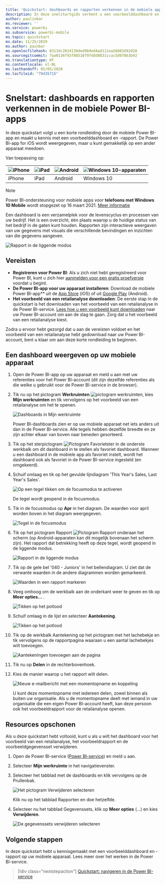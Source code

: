 ```yaml
---
title: 'Quickstart: dashboards en rapporten verkennen in de mobiele apps'
description: In deze snelstartgids verkent u een voorbeelddashboard en -rapport in de mobiele Power BI-apps.
author: paulinbar
ms.reviewer: ''
ms.service: powerbi
ms.subservice: powerbi-mobile
ms.topic: quickstart
ms.date: 11/25/2019
ms.author: painbar
ms.openlocfilehash: 0313dc2014130ded9b9ed4ad112aa26803d92d28
ms.sourcegitcommit: 7aa0136f93f88516f97ddd8031ccac5d07863b92
ms.translationtype: HT
ms.contentlocale: nl-NL
ms.lasthandoff: 05/05/2020
ms.locfileid: "79435715"
---
```

# <a name="quickstart-explore-dashboards-and-reports-in-the-power-bi-mobile-apps"></a>Snelstart: dashboards en rapporten verkennen in de mobiele Power BI-apps
In deze quickstart volgt u een korte rondleiding door de mobiele Power BI-app en maakt u kennis met een voorbeelddashboard en -rapport. De Power BI-app for iOS wordt weergegeven, maar u kunt gemakkelijk op een ander apparaat meedoen.

Van toepassing op:

| ![iPhone](./media/mobile-apps-quickstart-view-dashboard-report/iphone-logo-30-px.png) | ![iPad](./media/mobile-apps-quickstart-view-dashboard-report/ipad-logo-30-px.png) | ![Android](./media/mobile-apps-quickstart-view-dashboard-report/android-logo-30-px.png) | ![Windows 10-apparaten](./media/mobile-apps-quickstart-view-dashboard-report/win-10-logo-30-px.png) |
|:--- |:--- |:--- |:--- |
| iPhone | iPad | Android | Windows 10 |

>[!NOTE]
>Power BI-ondersteuning voor mobiele apps voor **telefoons met Windows 10 Mobile** wordt stopgezet op 16 maart 2021. [Meer informatie](https://go.microsoft.com/fwlink/?linkid=2121400)

Een dashboard is een verzamelplek voor de levenscyclus en processen van uw bedrijf. Het is een overzicht, één plaats waarop u de huidige status van het bedrijf in de gaten kunt houden. Rapporten zijn interactieve weergaven van uw gegevens met visuals die verschillende bevindingen en inzichten van die gegevens aangeven. 

![Rapport in de liggende modus](././media/mobile-apps-quickstart-view-dashboard-report/power-bi-android-quickstart-report.png)

## <a name="prerequisites"></a>Vereisten

* **Registreren voor Power BI**: Als u zich niet hebt geregistreerd voor Power BI, kunt u zich hier [aanmelden voor een gratis proefversie](https://app.powerbi.com/signupredirect?pbi_source=web) voordat u begint.
* **De Power BI-app voor uw apparaat installeren**: Download de mobiele Power BI-app** uit de [App Store](https://apps.apple.com/app/microsoft-power-bi/id929738808) (iOS) of uit [Google Play](https://play.google.com/store/apps/details?id=com.microsoft.powerbim&amp;amp;clcid=0x409) (Android).
* **Het voorbeeld van een retailanalyse downloaden**: De eerste stap in de quickstart is het downloaden van het voorbeeld van een retailanalyse in de Power BI-service. [Lees hoe u een voorbeeld kunt downloaden](./mobile-apps-download-samples.md) naar uw Power BI-account om aan de slag te gaan. Zorg dat u het voorbeeld van een retailanalyse kiest.

Zodra u ervoor hebt gezorgd dat u aan de vereisten voldoet en het voorbeeld van een retailanalyse hebt gedownload naar uw Power BI-account, bent u klaar om aan deze korte rondleiding te beginnen.

## <a name="view-a-dashboard-on-your-mobile-device"></a>Een dashboard weergeven op uw mobiele apparaat
1. Open de Power BI-app op uw apparaat en meld u aan met uw referenties voor het Power BI-account (dit zijn dezelfde referenties als die welke u gebruikt voor de Power BI-service in de browser).
 
1. Tik nu op het pictogram **Werkruimten** ![pictogram werkruimten](./media/mobile-apps-quickstart-view-dashboard-report/power-bi-iphone-workspaces-button.png), kies **Mijn werkruimten** en tik vervolgens op het voorbeeld van een retailanalyse om het te openen.

    ![Dashboards in Mijn werkruimte](./media/mobile-apps-quickstart-view-dashboard-report/power-bi-android-quickstart-dashboard.png)
   
    Power BI-dashboards zien er op uw mobiele apparaat net iets anders uit dan in de Power BI-service. Alle tegels hebben dezelfde breedte en ze zijn achter elkaar van boven naar beneden gesorteerd.

5. Tik op het sterpictogram ![Pictogram Favorietster](./media/mobile-apps-quickstart-view-dashboard-report/power-bi-android-quickstart-favorite-icon.png) in de onderste werkbalk om dit dashboard in te stellen als favoriet dashboard. Wanneer u een dashboard in de mobiele app als favoriet instelt, wordt het dashboard ook als favoriet in de Power BI-service ingesteld (en omgekeerd).

6. Schuif omlaag en tik op het gevulde lijndiagram 'This Year's Sales, Last Year's Sales'.

    ![Op een tegel tikken om de focusmodus te activeren](./media/mobile-apps-quickstart-view-dashboard-report/power-bi-android-quickstart-tap-tile-fave.png)

    De tegel wordt geopend in de focusmodus.

7. Tik in de focusmodus op **Apr** in het diagram. De waarden voor april worden boven in het diagram weergegeven.

    ![Tegel in de focusmodus](./media/mobile-apps-quickstart-view-dashboard-report/power-bi-android-quickstart-tile-focus.png)

8. Tik op het pictogram Rapport ![Pictogram Rapport](./media/mobile-apps-quickstart-view-dashboard-report/power-bi-android-quickstart-report-icon.png) onderaan het scherm (op Android-apparaten kan dit mogelijk bovenaan het scherm zijn). Het rapport dat betrekking heeft op deze tegel, wordt geopend in de liggende modus.

    ![Rapport in de liggende modus](././media/mobile-apps-quickstart-view-dashboard-report/power-bi-android-quickstart-report.png)

9. Tik op de gele bel '040 - Juniors' in het bellendiagram. U ziet dat de verwante waarden in de andere diagrammen worden gemarkeerd. 

    ![Waarden in een rapport markeren](./media/mobile-apps-quickstart-view-dashboard-report/power-bi-android-quickstart-cross-highlight.png)

10. Veeg omhoog om de werkbalk aan de onderkant weer te geven en tik op **Meer opties...** .

    ![Tikken op het potlood](./media/mobile-apps-quickstart-view-dashboard-report/power-bi-android-quickstart-tap-pencil.png)


11. Schuif omlaag in de lijst en selecteer **Aantekening**.

    ![Tikken op het potlood](./media/mobile-apps-quickstart-view-dashboard-report/power-bi-android-quickstart-tap-pencil2.png)

12. Tik op de werkbalk Aantekening op het pictogram met het lachebekje en tik vervolgens op de rapportpagina waaraan u een aantal lachebekjes wilt toevoegen.
 
    ![Aantekeningen toevoegen aan de pagina](./media/mobile-apps-quickstart-view-dashboard-report/power-bi-android-quickstart-annotate.png)

13. Tik nu op **Delen** in de rechterbovenhoek.

14. Kies de manier waarop u het rapport wilt delen.  

    ![Nieuw e-mailbericht met een momentopname en koppeling](./media/mobile-apps-quickstart-view-dashboard-report/power-bi-android-quickstart-send-snapshot.png)

    U kunt deze momentopname met iedereen delen, zowel binnen als buiten uw organisatie. Als u de momentopname deelt met iemand in uw organisatie die een eigen Power BI-account heeft, kan deze persoon ook het voorbeeldrapport voor de retailanalyse openen.

## <a name="clean-up-resources"></a>Resources opschonen

Als u deze quickstart hebt voltooid, kunt u als u wilt het dashboard voor het voorbeeld van een retailanalyse, het voorbeeldrapport en de voorbeeldgegevensset verwijderen.

1. Open de Power BI-service ([Power BI-service](https://app.powerbi.com)) en meld u aan.

2. Selecteer **Mijn werkruimte** in het navigatievenster.

3. Selecteer het tabblad met de dashboards en klik vervolgens op de Prullenbak.

    ![Het pictogram Verwijderen selecteren](./media/mobile-apps-quickstart-view-dashboard-report/power-bi-android-quickstart-delete-retail.png)

    Klik nu op het tabblad Rapporten en doe hetzelfde.

4. Selecteer nu het tabblad Gegevenssets, klik op **Meer opties** (...) en kies **Verwijderen**. 


    ![De gegevenssets verwijderen selecteren](./media/mobile-apps-quickstart-view-dashboard-report/power-bi-android-quickstart-delete-retail-datasets.png)

## <a name="next-steps"></a>Volgende stappen

In deze quickstart hebt u kennisgemaakt met een voorbeelddashboard en -rapport op uw mobiele apparaat. Lees meer over het werken in de Power BI-service. 

> [!div class="nextstepaction"]
> [Quickstart: navigeren in de Power BI-service](../end-user-experience.md)

